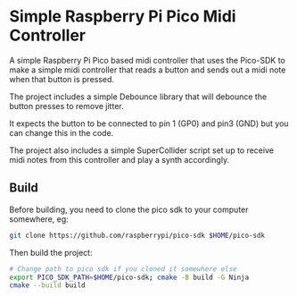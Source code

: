 # Simple Raspberry Pi Pico Midi Controller

A simple Raspberry Pi Pico based midi controller that uses the Pico-SDK to make a simple midi controller that reads a button and sends out a midi note when that button is pressed.

The project includes a simple Debounce library that will debounce the button presses to remove jitter.

It expects the button to be connected to pin 1 (GP0) and pin3 (GND) but you can change this in the code.

The project also includes a simple SuperCollider script set up to receive midi notes from this controller and play a synth accordingly.

## Build

Before building, you need to clone the pico sdk to your computer somewhere, eg:

```bash
git clone https://github.com/raspberrypi/pico-sdk $HOME/pico-sdk
```
Then build the project:

```bash
# Change path to pico sdk if you cloned it somewhere else
export PICO_SDK_PATH=$HOME/pico-sdk; cmake -B build -G Ninja 
cmake --build build
```

